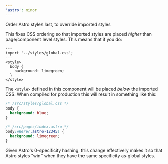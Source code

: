 ```yaml
---
'astro': minor
---
```


Order Astro styles last, to override imported styles

This fixes CSS ordering so that imported styles are placed *higher* than page/component level styles. This means that if you do:

```astro
---
import '../styles/global.css';
---
<style>
  body {
    background: limegreen;
  }
</style>
```

The `<style>` defined in this component will be placed *below* the imported CSS. When compiled for production this will result in something like this:

```css
/* /src/styles/global.css */
body {
  background: blue;
}

/* /src/pages/index.astro */
body:where(.astro-12345) {
  background: limegreen;
}
```

Given Astro's 0-specificity hashing, this change effectively makes it so that Astro styles "win" when they have the same specificity as global styles.

